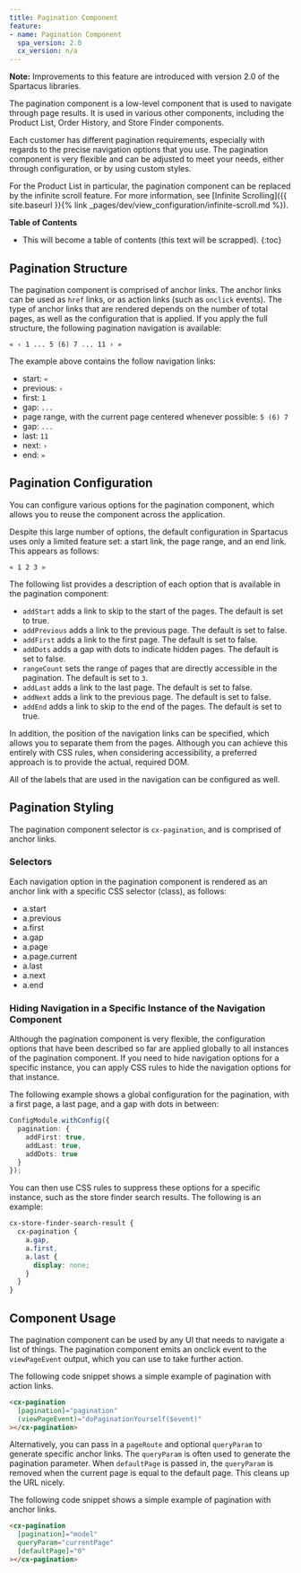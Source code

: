 ```yaml
---
title: Pagination Component
feature:
- name: Pagination Component
  spa_version: 2.0
  cx_version: n/a
---
```


**Note:** Improvements to this feature are introduced with version 2.0 of the Spartacus libraries.

The pagination component is a low-level component that is used to navigate through page results. It is used in various other components, including the Product List, Order History, and Store Finder components.

Each customer has different pagination requirements, especially with regards to the precise navigation options that you use. The pagination component is very flexible and can be adjusted to meet your needs, either through configuration, or by using custom styles.

For the Product List in particular, the pagination component can be replaced by the infinite scroll feature. For more information, see [Infinite Scrolling]({{ site.baseurl }}{% link _pages/dev/view_configuration/infinite-scroll.md %}).

**Table of Contents**

- This will become a table of contents (this text will be scrapped).
{:toc}

## Pagination Structure

The pagination component is comprised of anchor links. The anchor links can be used as `href` links, or as action links (such as `onclick` events). The type of anchor links that are rendered depends on the number of total pages, as well as the configuration that is applied. If you apply the full structure, the following pagination navigation is available:

`« ‹ 1 ... 5 (6) 7 ... 11 › »`

The example above contains the follow navigation links:

- start: `«`
- previous: `‹`
- first: `1`
- gap: `...`
- page range, with the current page centered whenever possible: `5 (6) 7`
- gap: `...`
- last: `11`
- next: `›`
- end: `»`

## Pagination Configuration

You can configure various options for the pagination component, which allows you to reuse the component across the application.

Despite this large number of options, the default configuration in Spartacus uses only a limited feature set: a start link, the page range, and an end link. This appears as follows:

`« 1 2 3 »`

The following list provides a description of each option that is available in the pagination component:

- `addStart` adds a link to skip to the start of the pages. The default is set to true.
- `addPrevious` adds a link to the previous page. The default is set to false.
- `addFirst` adds a link to the first page. The default is set to false.
- `addDots` adds a gap with dots to indicate hidden pages. The default is set to false.
- `rangeCount` sets the range of pages that are directly accessible in the pagination. The default is set to `3`.
- `addLast` adds a link to the last page. The default is set to false.
- `addNext` adds a link to the previous page. The default is set to false.
- `addEnd` adds a link to skip to the end of the pages. The default is set to true.

In addition, the position of the navigation links can be specified, which allows you to separate them from the pages. Although you can achieve this entirely with CSS rules, when considering accessibility, a preferred approach is to provide the actual, required DOM.

All of the labels that are used in the navigation can be configured as well.

## Pagination Styling

The pagination component selector is `cx-pagination`, and is comprised of anchor links.

### Selectors

Each navigation option in the pagination component is rendered as an anchor link with a specific CSS selector (class), as follows:

- a.start
- a.previous
- a.first
- a.gap
- a.page
- a.page.current
- a.last
- a.next
- a.end

### Hiding Navigation in a Specific Instance of the Navigation Component

Although the pagination component is very flexible, the configuration options that have been described so far are applied globally to all instances of the pagination component. If you need to hide navigation options for a specific instance, you can apply CSS rules to hide the navigation options for that instance.

The following example shows a global configuration for the pagination, with a first page, a last page, and a gap with dots in between:

```typescript
ConfigModule.withConfig({
  pagination: {
    addFirst: true,
    addLast: true,
    addDots: true
  }
});
```

You can then use CSS rules to suppress these options for a specific instance, such as the store finder search results. The following is an example:

```scss
cx-store-finder-search-result {
  cx-pagination {
    a.gap,
    a.first,
    a.last {
      display: none;
    }
  }
}
```

## Component Usage

The pagination component can be used by any UI that needs to navigate a list of things. The pagination component emits an onclick event to the `viewPageEvent` output, which you can use to take further action.

The following code snippet shows a simple example of pagination with action links.

```html
<cx-pagination
  [pagination]="pagination"
  (viewPageEvent)="doPaginationYourself($event)"
></cx-pagination>
```

Alternatively, you can pass in a `pageRoute` and optional `queryParam` to generate specific anchor links. The `queryParam` is often used to generate the pagination parameter. When `defaultPage` is passed in, the `queryParam` is removed when the current page is equal to the default page. This cleans up the URL nicely.

The following code snippet shows a simple example of pagination with anchor links.

```html
<cx-pagination
  [pagination]="model"
  queryParam="currentPage"
  [defaultPage]="0"
></cx-pagination>
```
